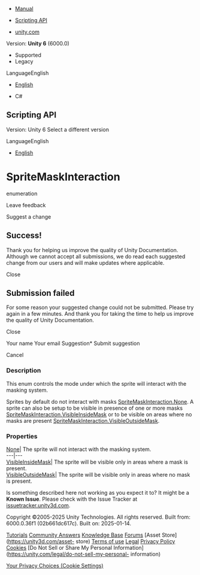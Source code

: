[ ]()

  * [Manual](../Manual/index.html)
  * [Scripting API](../ScriptReference/index.html)

  * [unity.com](https://unity.com/)

Version: **Unity 6** (6000.0)

  * Supported
  * Legacy

LanguageEnglish

  * [English]()

  * C#

[ ](https://docs.unity3d.com)

## Scripting API

Version: Unity 6 Select a different version

LanguageEnglish

  * [English]()

# SpriteMaskInteraction

enumeration

Leave feedback

Suggest a change

## Success!

Thank you for helping us improve the quality of Unity Documentation. Although
we cannot accept all submissions, we do read each suggested change from our
users and will make updates where applicable.

Close

## Submission failed

For some reason your suggested change could not be submitted. Please <a>try
again</a> in a few minutes. And thank you for taking the time to help us
improve the quality of Unity Documentation.

Close

Your name Your email Suggestion* Submit suggestion

Cancel

[ ]()

### Description

This enum controls the mode under which the sprite will interact with the
masking system.

Sprites by default do not interact with masks
[SpriteMaskInteraction.None](SpriteMaskInteraction.None.html). A sprite can
also be setup to be visible in presence of one or more masks
[SpriteMaskInteraction.VisibleInsideMask](SpriteMaskInteraction.VisibleInsideMask.html)
or to be visible on areas where no masks are present
[SpriteMaskInteraction.VisibleOutsideMask](SpriteMaskInteraction.VisibleOutsideMask.html).

### Properties

[None](SpriteMaskInteraction.None.html)| The sprite will not interact with the
masking system.  
---|---  
[VisibleInsideMask](SpriteMaskInteraction.VisibleInsideMask.html)| The sprite
will be visible only in areas where a mask is present.  
[VisibleOutsideMask](SpriteMaskInteraction.VisibleOutsideMask.html)| The
sprite will be visible only in areas where no mask is present.  
  
Is something described here not working as you expect it to? It might be a
**Known Issue**. Please check with the Issue Tracker at
[issuetracker.unity3d.com](https://issuetracker.unity3d.com).

Copyright ©2005-2025 Unity Technologies. All rights reserved. Built from:
6000.0.36f1 (02b661dc617c). Built on: 2025-01-14.

[Tutorials](https://unity3d.com/learn) [Community
Answers](https://answers.unity3d.com) [Knowledge
Base](https://support.unity3d.com/hc/en-us)
[Forums](https://forum.unity3d.com) [Asset Store](https://unity3d.com/asset-
store) [Terms of use](https://docs.unity3d.com/Manual/TermsOfUse.html)
[Legal](https://unity.com/legal) [Privacy
Policy](https://unity.com/legal/privacy-policy)
[Cookies](https://unity.com/legal/cookie-policy) [Do Not Sell or Share My
Personal Information](https://unity.com/legal/do-not-sell-my-personal-
information)

[Your Privacy Choices (Cookie Settings)](javascript:void\(0\);)

